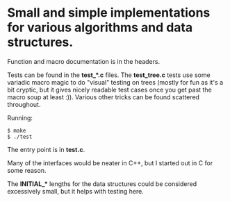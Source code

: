 Small and simple implementations for various algorithms and data structures.
============================================================================

Function and macro documentation is in the headers.

Tests can be found in the <b>test\_*.c</b> files. The <b>test_tree.c</b> tests
use some variadic macro magic to do "visual" testing on trees (mostly for fun
as it's a bit cryptic, but it gives nicely readable test cases once you get
past the macro soup at least :)). Various other tricks can be found scattered
throughout.

Running:

    $ make
    $ ./test

The entry point is in <b>test.c</b>.

Many of the interfaces would be neater in C++, but I started out in C for some
reason.

The <b>INITIAL\_\*</b> lengths for the data structures could be considered excessively
small, but it helps with testing here.
